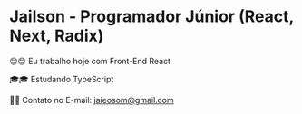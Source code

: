 # Jailson - Programador Júnior (React, Next, Radix)

😊😊 Eu trabalho hoje com Front-End React

🎓🎓 Estudando TypeScript

🚀🚀 Contato no E-mail: jaieosom@gmail.com
